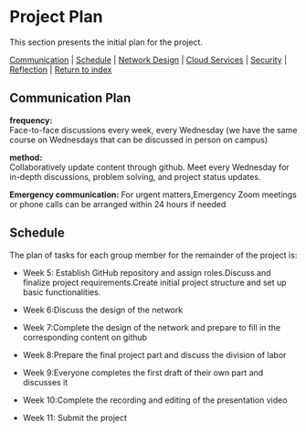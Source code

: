 # Project Plan
This section presents the initial plan for the project.

[Communication](#communication-plan) | [Schedule](#schedule) | [Network Design](./network.md) | [Cloud Services](./cloud.md) | [Security](./security.md) | [Reflection](./reflection.md) | [Return to index](./README.md)

## Communication Plan
**frequency:**  
Face-to-face discussions every week, every Wednesday (we have the same course on Wednesdays that can be discussed in person on campus)  

**method:**  
Collaboratively update content through github. Meet every Wednesday for in-depth discussions, problem solving, and project status updates.  

**Emergency communication:**
For urgent matters,Emergency Zoom meetings or phone calls can be arranged within 24 hours if needed  

## Schedule
The plan of tasks for each group member for the remainder of the project is:

- Week 5: Establish GitHub repository and assign roles.Discuss and finalize project requirements.Create initial project structure and set up basic functionalities.

- Week 6:Discuss the design of the network  
- Week 7:Complete the design of the network and prepare to fill in the corresponding content on github   
- Week 8:Prepare the final project part and discuss the division of labor  
- Week 9:Everyone completes the first draft of their own part and discusses it  
- Week 10:Complete the recording and editing of the presentation video  
- Week 11: Submit the project
